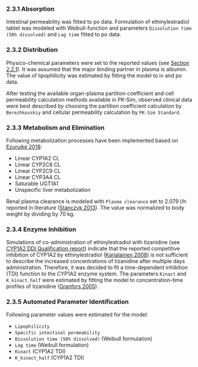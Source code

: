 ### 2.3.1 Absorption

Intestinal permeability was fitted to po data. Formulation of ethinylestradiol tablet was modeled with Weibull-function and parameters `Dissolution time (50% dissolved)` and `Lag time` fitted to po data.

### 2.3.2 Distribution

Physico-chemical parameters were set to the reported values (see [Section 2.2.1](#2.2.1-in-vitro-and-physico-chemical-data)). It was assumed that the major binding partner in plasma is albumin. The value of lipophilicity was estimated by fitting the model to iv and po data.

After testing the available organ-plasma partition coefficient and cell permeability calculation methods available in PK-Sim, observed clinical data were best described by choosing the partition coefficient calculation by `Berezhkovskiy` and cellular permeability calculation by `PK-Sim Standard`.

### 2.3.3 Metabolism and Elimination

Following metabolization processes have been implemented based on [Ezuruike 2018](#5-references):

- Linear CYP1A2 CL
- Linear CYP2C8 CL
- Linear CYP2C9 CL
- Linear CYP3A4 CL
- Saturable UGT1A1
- Unspecific liver metabolization

Renal plasma clearance is modeled with `Plasma clearance` set to 2.079 l/h reported in literature ([Stanczyk 2013](#5-references)). The value was normalized to body weight by dividing by 70 kg.

### 2.3.4 Enzyme Inhibition

Simulations of co-administration of ethinylestradiol with tizanidine (see [CYP1A2 DDI Qualification report](link)) indicate that the reported competitive inhibition of CYP1A2 by ethinylestradiol ([Karjalainen 2008](#5-references)) is not sufficient to describe the increased concentrations of tizanidine after multiple days administration. Therefore, it was decided to fit a time-dependent inhibition (TDI) function to the CYP1A2 enzyme system. The parameters `Kinact` and `K_kinact_half` were estimated by fitting the model to concentration-time profiles of tizanidine ([Granfors 2005](#5-references)).

### 2.3.5 Automated Parameter Identification

Following parameter values were estimated for the model:

- `Lipophilicity`
- `Specific intestinal permeability`
- `Dissolution time (50% dissolved)` (Weibull formulation)
- `Lag time` (Weibull formulation)
- `Kinact` (CYP1A2 TDI)
- `K_kinact_half` (CYP1A2 TDI)
